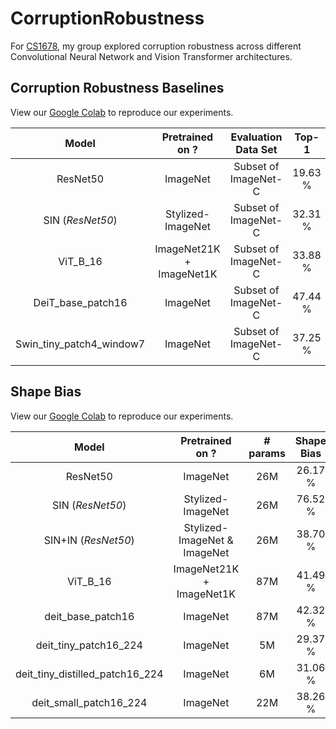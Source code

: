 # CorruptionRobustness
For [CS1678](https://people.cs.pitt.edu/~kovashka/cs1678_sp21/), my group explored corruption robustness across different Convolutional Neural Network and Vision Transformer architectures. 

## Corruption Robustness Baselines

View our [Google Colab]() to reproduce our experiments.

| Model | Pretrained on ? | Evaluation Data Set | Top-1 | 
| :---: | :-----------------: | :-----------------: | :---: |
| ResNet50 | ImageNet | Subset of ImageNet-C | 19.63 % |
| SIN (_ResNet50_) | Stylized-ImageNet | Subset of ImageNet-C | 32.31 % |
| ViT_B_16 | ImageNet21K + ImageNet1K | Subset of ImageNet-C | 33.88 % |
| DeiT_base_patch16 | ImageNet | Subset of ImageNet-C | 47.44 % |
| Swin_tiny_patch4_window7 | ImageNet | Subset of ImageNet-C | 37.25 % |

## Shape Bias

View our [Google Colab](https://colab.research.google.com/drive/1gu8XQjtA4lLEF69bT226_eO_67_nIGTu?usp=sharing) to reproduce our experiments. 

| Model | Pretrained on ? | # params | Shape Bias |
|:---:  | :---: | :---: | :----: |
| ResNet50 | ImageNet | 26M | 26.17 % |
| SIN (_ResNet50_) | Stylized-ImageNet | 26M | 76.52 % |
| SIN+IN (_ResNet50_) | Stylized-ImageNet & ImageNet | 26M | 38.70 % |
| ViT_B_16 | ImageNet21K + ImageNet1K | 87M | 41.49 % |
| deit_base_patch16 | ImageNet | 87M | 42.32 % |
| deit_tiny_patch16_224 | ImageNet | 5M | 29.37 % |
| deit_tiny_distilled_patch16_224 | ImageNet | 6M | 31.06 % |
| deit_small_patch16_224| ImageNet | 22M | 38.26 % |

